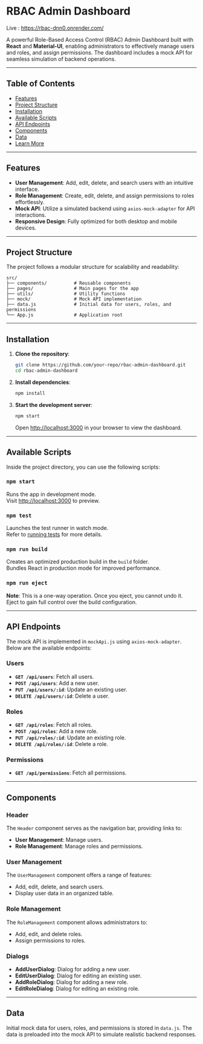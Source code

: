 # RBAC Admin Dashboard

Live : https://rbac-dnn0.onrender.com/

A powerful Role-Based Access Control (RBAC) Admin Dashboard built with **React** and **Material-UI**, enabling administrators to effectively manage users and roles, and assign permissions. The dashboard includes a mock API for seamless simulation of backend operations.

---

## Table of Contents

- [Features](#features)
- [Project Structure](#project-structure)
- [Installation](#installation)
- [Available Scripts](#available-scripts)
- [API Endpoints](#api-endpoints)
- [Components](#components)
- [Data](#data)
- [Learn More](#learn-more)

---

## Features

- **User Management**: Add, edit, delete, and search users with an intuitive interface.
- **Role Management**: Create, edit, delete, and assign permissions to roles effortlessly.
- **Mock API**: Utilize a simulated backend using `axios-mock-adapter` for API interactions.
- **Responsive Design**: Fully optimized for both desktop and mobile devices.

---

## Project Structure

The project follows a modular structure for scalability and readability:

```
src/
├── components/          # Reusable components
├── pages/               # Main pages for the app
├── utils/               # Utility functions
├── mock/                # Mock API implementation
├── data.js              # Initial data for users, roles, and permissions
└── App.js               # Application root
```

---

## Installation

1. **Clone the repository**:

   ```bash
   git clone https://github.com/your-repo/rbac-admin-dashboard.git
   cd rbac-admin-dashboard
   ```

2. **Install dependencies**:

   ```bash
   npm install
   ```

3. **Start the development server**:

   ```bash
   npm start
   ```

   Open [http://localhost:3000](http://localhost:3000) in your browser to view the dashboard.

---

## Available Scripts

Inside the project directory, you can use the following scripts:

### `npm start`

Runs the app in development mode.  
Visit [http://localhost:3000](http://localhost:3000) to preview.

### `npm test`

Launches the test runner in watch mode.  
Refer to [running tests](https://facebook.github.io/create-react-app/docs/running-tests) for more details.

### `npm run build`

Creates an optimized production build in the `build` folder.  
Bundles React in production mode for improved performance.

### `npm run eject`

**Note**: This is a one-way operation. Once you eject, you cannot undo it.  
Eject to gain full control over the build configuration.

---

## API Endpoints

The mock API is implemented in `mockApi.js` using `axios-mock-adapter`. Below are the available endpoints:

### Users

- **`GET /api/users`**: Fetch all users.
- **`POST /api/users`**: Add a new user.
- **`PUT /api/users/:id`**: Update an existing user.
- **`DELETE /api/users/:id`**: Delete a user.

### Roles

- **`GET /api/roles`**: Fetch all roles.
- **`POST /api/roles`**: Add a new role.
- **`PUT /api/roles/:id`**: Update an existing role.
- **`DELETE /api/roles/:id`**: Delete a role.

### Permissions

- **`GET /api/permissions`**: Fetch all permissions.

---

## Components

### Header

The `Header` component serves as the navigation bar, providing links to:

- **User Management**: Manage users.
- **Role Management**: Manage roles and permissions.

### User Management

The `UserManagement` component offers a range of features:

- Add, edit, delete, and search users.
- Display user data in an organized table.

### Role Management

The `RoleManagement` component allows administrators to:

- Add, edit, and delete roles.
- Assign permissions to roles.

### Dialogs

- **AddUserDialog**: Dialog for adding a new user.
- **EditUserDialog**: Dialog for editing an existing user.
- **AddRoleDialog**: Dialog for adding a new role.
- **EditRoleDialog**: Dialog for editing an existing role.

---

## Data

Initial mock data for users, roles, and permissions is stored in `data.js`. The data is preloaded into the mock API to simulate realistic backend responses.
